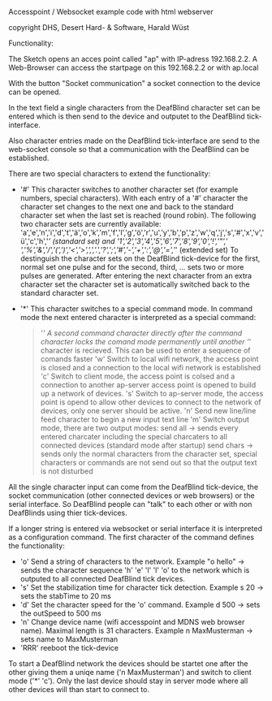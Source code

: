 Accesspoint / Websocket example code with html webserver

copyright DHS, Desert Hard- & Software, Harald Wüst

Functionality:

The Sketch opens an acces point called "ap" with IP-adress 192.168.2.2.
A Web-Browser can access the startpage on this 192.168.2.2 or with ap.local

With the button "Socket communication" a socket connection to the device can be opened.

In the text field a single characters from the DeafBlind character set can be entered which is then send to the device and outputet to the DeafBlind tick-interface.

Also character entries made on the DeafBlind tick-interface are send to the web-socket console so that a communication with the DeafBlind can be established.

There are two special characters to extend the functionality:

- '#' This character switches to another character set (for example numbers, special characters). With each entry of a '#' character 
  the character set changes to the next one and back to the standard character set when the last set is reached (round robin).
  The following two character sets are currently available:
  'a','e','n','i','d','t','ä','o','k','m','f','l','g','ö','r','u','y','b','p','z','w','q','j','s','#','x','v','ü','c','h','*'  (standard set) and
  '1','2','3','4','5','6','7','8','9','0','!','"',' ','%','&','/','(',')','<','>',',','.','?',';','#','-','+',':','@','=','*'  (extended set)
  To destinguish the character sets on the DeafBlind tick-device for the first, normal set one pulse and for the second, third, ... sets two or more
  pulses are generated.
  After entering the next character from an extra character set the character set is automatically switched back to the standard character set.

- '*' This character switches to a special command mode. 
  In command mode the next entered character is interpreted as a special command:
  > '*' A second command character directly after the command character locks the comand mode permanently until another '*' character is recieved. This 
        can be used to enter a sequence of comands faster
  > 'w' Switch to local wifi network, the access point is closed and a connection to the local wifi network is established
  > 'c' Switch to client mode, the access point is colsed and a connection to another ap-server access point is opened to build up a network of devices.
  > 's' Switch to ap-server mode, the access point is opend to allow other devices to connect to the network of devices, only one server should be active.
  > 'n' Send new line/line feed character to begin a new input text line
  > 'm' Switch output mode, there are two output modes: 
        send all   -> sends every entered charcater including the special charcaters to all connected devices (standard mode after startup)
        send chars -> sends only the normal characters from the character set, special characters or commands are not send out 
        so that the output text is not disturbed

All the single character input can come from the DeafBlind tick-device, the socket communication (other connected devices or web browsers) or the serial interface. So DeafBlind people can "talk" to each other or with non DeafBlinds using thier tick-devices.

If a longer string is entered via websocket or serial interface it is interpreted as a configuration command.
The first character of the command defines the functionality:

- 'o'   Send a string of characters to the network. Example "o hello" -> sends the character sequence  'h' 'e' 'l' 'l' 'o'  to the network 
        which is outputed to all connected DeafBlind tick devices.
- 's'   Set the stabilization time for character tick detection. Example s 20 -> sets the stabTime to 20 ms
- 'd'   Set the character speed for the 'o' command. Example d 500 -> sets the outSpeed to 500 ms
- 'n'   Change device name (wifi accesspoint and MDNS web browser name). Maximal length is 31 characters. Example n MaxMusterman -> sets name to MaxMusterman
- 'RRR' reeboot the tick-device


To start a DeafBlind network the devices should be startet one after the other giving them a uniqe name ('n MaxMusterman') and switch to client mode ('*' 'c'). Only the last device should stay in server mode where all other devices will than start to connect to.
